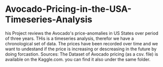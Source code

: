# Avocado-Pricing-in-the-USA-Timeseries-Analysis

his Project reviews the Avocado's price-anomalies in US States over period of three years. THis is a timeseries analysis, therefor we have a chronological set of data. The prices have been recorded over time and we want to undestand if the price is increasing or descreasing in the future by doing forcastion.
Sources: The Dataset of Avocado pricing (as a csv. file) is available on the Kaggle.com. you can find it also under the same folder.

